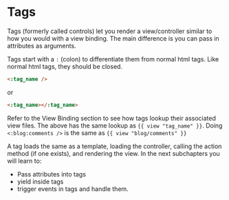 # Tags

Tags (formerly called controls) let you render a view/controller similar to how you would with a view binding.  The main difference is you can pass in attributes as arguments.

Tags start with a ```:``` (colon) to differentiate them from normal html tags.  Like normal html tags, they should be closed.

```html
<:tag_name />
```

or

```html
<:tag_name></:tag_name>
```

Refer to the View Binding section to see how tags lookup their associated view files.  The above has the same lookup as ```{{ view "tag_name" }}```.  Doing ```<:blog:comments />``` is the same as ```{{ view "blog/comments" }}```

A tag loads the same as a template, loading the controller, calling the action method (if one exists), and rendering the view.  In the next subchapters you will learn to:

  - Pass attributes into tags
  - yield inside tags
  - trigger events in tags and handle them.

